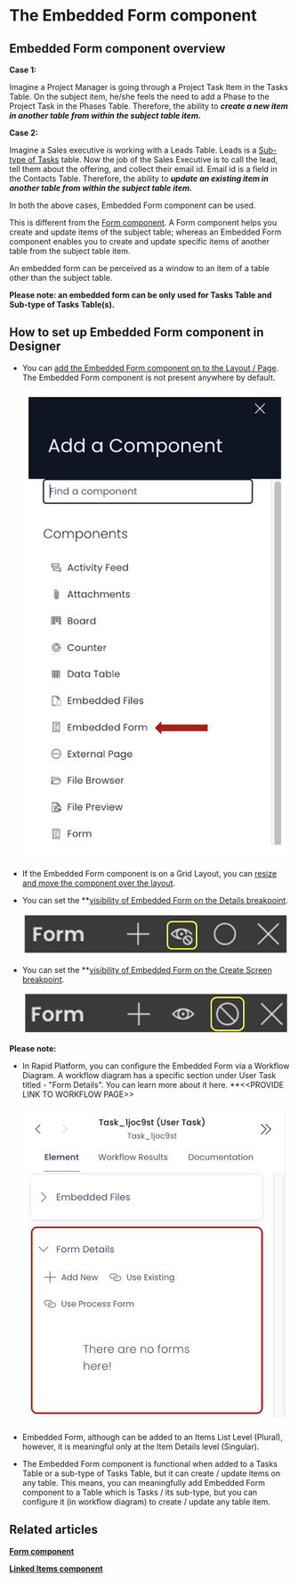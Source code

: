 # The Embedded Form component

## Embedded Form component overview

**Case 1:**

Imagine a Project Manager is going through a Project Task Item in the Tasks Table. On the subject item, he/she feels the need to add a Phase to the Project Task in the Phases Table. Therefore, the ability to ***create a new item in another table from within the subject table item.***

**Case 2:**

Imagine a Sales executive is working with a Leads Table. Leads is a [Sub-type of Tasks](/docs/Rapid/3-User%20Manual/glossary/glossary.md#inherit-table--sub-type-of "Inherit Table / Sub-Type Of") table. Now the job of the Sales Executive is to call the lead, tell them about the offering, and collect their email id. Email id is a field in the Contacts Table. Therefore, the ability to ***update an existing item in another table from within the subject table item.***

In both the above cases, Embedded Form component can be used.

This is different from the [Form component](/docs/Rapid/4-Keyper%20Manual/2-Designer/2-Pages/3-Components/form/form.md "What is a Form Component on a Layout / Page?"). A Form component helps you create and update items of the subject table; whereas an Embedded Form component enables you to create and update specific items of another table from the subject table item.

An embedded form can be perceived as a window to an item of a table other than the subject table.

**Please note: an embedded form can be only used for Tasks Table and Sub-type of Tasks Table(s).**

## How to set up Embedded Form component in Designer

- You can [add the Embedded Form component on to the Layout / Page](/docs/Rapid/4-Keyper%20Manual/2-Designer/2-Pages/5-how-to-guides/how-to-add-a-component/how-to-add-a-component.md "How to add a component to a Layout / Page?"). The Embedded Form component is not present anywhere by default. 

    ![Components list](<Components list.png>)

- If the Embedded Form component is on a Grid Layout, you can [resize and move the component over the layout](/docs/Rapid/4-Keyper%20Manual/2-Designer/2-Pages/5-how-to-guides/how-to-arrange-a-component-on-a-grid/how-to-arrange-a-component-on-a-grid.md "How to arrange a component on Grid layout?").

- You can set the **[visibility of Embedded Form on the Details breakpoint](/docs/Rapid/4-Keyper%20Manual/2-Designer/2-Pages/5-how-to-guides/how-to-hide-components-on-breakpoints/how-to-hide-components-on-breakpoints.md "How to set a component to be visible / hidden on 'Item Details' and 'Create' breakpoints?").   

    ![Visibility toggle](<../Visiblity toggle.png>)
- You can set the **[visibility of Embedded Form on the Create Screen breakpoint](/docs/Rapid/4-Keyper%20Manual/2-Designer/2-Pages/5-how-to-guides/how-to-hide-components-on-breakpoints/how-to-hide-components-on-breakpoints.md "How to set a component to be visible / hidden on 'Item Details' and 'Create' breakpoints?"). 

    ![Display toggle](<../Display toggle.png>)

**Please note:**

- In Rapid Platform, you can configure the Embedded Form via a Workflow Diagram. A workflow diagram has a specific section under User Task titled - "Form Details". You can learn more about it here. **&lt;&lt;PROVIDE LINK TO WORKFLOW PAGE&gt;&gt; 

    ![Embedded form in workflow configuration](<Embedded form in workflow configuration.png>)

- Embedded Form, although can be added to an Items List Level (Plural), however, it is meaningful only at the Item Details level (Singular).

- The Embedded Form component is functional when added to a Tasks Table or a sub-type of Tasks Table, but it can create / update items on any table. This means, you can meaningfully add Embedded Form component to a Table which is Tasks / its sub-type, but you can configure it (in workflow diagram) to create / update any table item.

## Related articles

[**Form component**](/docs/Rapid/4-Keyper%20Manual/2-Designer/2-Pages/3-Components/form/form.md "What is a Form Component on a Layout / Page?")

[**Linked Items component**](/docs/Rapid/4-Keyper%20Manual/2-Designer/2-Pages/3-Components/linked-items/linked-items.md "What is a Linked Items component on a Layout / Page?")
